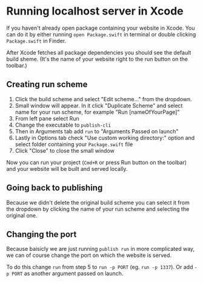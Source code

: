 #  Running localhost server in Xcode

If you haven't already open package containing your website in Xcode.
You can do it by either running `open Package.swift` in terminal or double clicking `Package.swift` in Finder.

After Xcode fetches all package dependencies you should see the default build sheme.
(It's the name of your website right to the run button on the toolbar.)

## Creating run scheme

1. Click the build scheme and select "Edit scheme..." from the dropdown.
2. Small window will appear. In it click "Duplicate Scheme" and select name for your run scheme, for example "Run [nameOfYourPage]"
3. From left pane select Run
4. Change the executable to `publish-cli`
5. Then in Arguments tab add `run` to "Arguments Passed on launch"
6. Lastly in Options tab check "Use custom working directory:" option and select folder containing your `Package.swift` file
7. Click "Close" to close the small window

Now you can run your project (`Cmd+R` or press Run button on the toolbar) and your website will be built and served locally.

## Going back to publishing

Because we didn't delete the original build scheme you can select it from the dropdown by clicking the name of your run scheme and selecting the original one.

## Changing the port

Because baisicly we are just running `publish run` in more complicated way, we can of course change the port on which the website is served.

To do this change `run` from step 5 to `run -p PORT` (eg. `run -p 1337`).
Or add `-p PORT` as another argument passed on launch.
